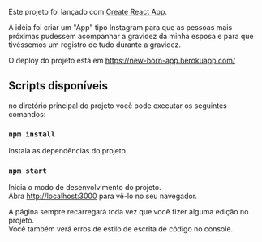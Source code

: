 Este projeto foi lançado com [Create React App](https://github.com/facebook/create-react-app).

A idéia foi criar um "App" tipo Instagram para que as pessoas mais próximas pudessem acompanhar a gravidez da minha
esposa e para que tivéssemos um registro de tudo durante a gravidez.

O deploy do projeto está em https://new-born-app.herokuapp.com/


## Scripts disponíveis

no diretório principal do projeto você pode executar os seguintes comandos:

### `npm install`

Instala as dependências do projeto

### `npm start`

Inicia o modo de desenvolvimento do projeto.<br />
Abra [http://localhost:3000](http://localhost:3000) para vê-lo no seu navegador.

A página sempre recarregará toda vez que você fizer alguma edição no projeto.<br />
Você também verá erros de estilo de escrita de código no console.
